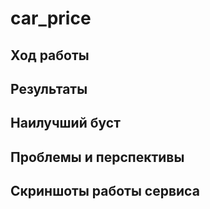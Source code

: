 # car_price
## Ход работы
## Результаты 
## Наилучший буст
## Проблемы и перспективы
## Скриншоты работы сервиса 
